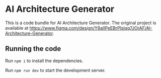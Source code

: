 
  # AI Architecture Generator

  This is a code bundle for AI Architecture Generator. The original project is available at https://www.figma.com/design/Y8alIPeEBrPlslqq7JOrAF/AI-Architecture-Generator.

  ## Running the code

  Run `npm i` to install the dependencies.

  Run `npm run dev` to start the development server.
  